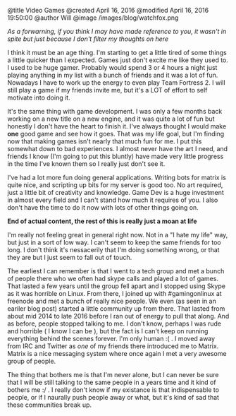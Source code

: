 @title Video Games
@created April 16, 2016
@modified April 16, 2016 19:50:00
@author Will
@image /images/blog/watchfox.png

*As a forwarning, if you think I may have made reference to you, it wasn't in spite but just because I don't filter my thoughts on here*

I think it must be an age thing. I'm starting to get a little tired of some things a little quicker than I expected. Games 
just don't excite me like they used to. I used to be huge gamer. Probably would spend 3 or 4 hours a night just playing
anything in my list with a bunch of friends and it was a lot of fun. Nowadays I have to work up the energy to even play Team
Fortress 2. I will still play a game if my friends invite me, but it's a LOT of effort to self motivate into doing it.

It's the same thing with game development. I was only a few months back working on a new title on a new engine, and it was
quite a lot of fun but honestly I don't have the heart to finish it. I've always thought I would make **one** good game
and see how it goes. That was my life goal, but I'm finding now that making games isn't nearly that much fun for me. I put
this somewhat down to bad experiences. I almost never have the art I need, and friends I know (I'm going to put this bluntly)
have made very little progress in the time I've known them so I really just don't see it.

I've had a lot more fun doing general applications. Writing bots for matrix is quite nice, and scripting up bits for my
server is good too. No art required, just a little bit of creativity and knowledge. Game Dev is a huge investment in almost
every field and I can't stand how much it requires of you. I also don't have the time to do it now with lots of other things
going on.

**End of actual content, the rest of this is really just a moan at life**

I'm really not feeling great in general right now. Not in a "I hate my life" way, but just in a sort of low way. I can't seem
to keep the same friends for too long. I don't think it's nessacerily that I'm doing something wrong, or that they are but
I just seem to fall out of touch. 

The earliest I can remember is that I went to a tech group and met a bunch of people there who we often had skype calls and
played a lot of games. That lasted a few years until the group fell apart and I stopped using Skype as it was horrible on Linux.
From there, I joined up with #gamingonlinux at freenode and met a bunch of really nice people. We even (as seen in an eariler blog post)
started a little community up from there. That lasted from about mid 2014 to late 2016 before I ran out of energy to pull that along.
And as before, people stopped talking to me. I don't know, perhaps I was rude and horrible ( I know I can be ), but the fact is
I can't keep on running everything behind the scenes forever. I'm only human :( . I moved away from IRC and Twitter as 
*one* of my friends there introduced me to Matrix. Matrix is a nice messaging system where once again I met a very awesome group of people.

The thing that bothers me is that I'm never alone, but I can never be sure that I will be still talking to the same people
in a years time and it kind of bothers me :/ . I really don't know if my existance is that indispensable to people, or if I
naurally push people away or what, but it's kind of sad that these communities break up.
